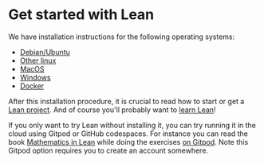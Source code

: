 # Get started with Lean

We have installation instructions for the following operating systems:

* [Debian/Ubuntu](install/debian.html)
* [Other linux](install/linux.html)
* [MacOS](install/macos.html)
* [Windows](install/windows.html)
* [Docker](install/docker.html)

After this installation procedure, it is crucial to read how to start or
get a [Lean project](install/project.html). And of course you'll
probably want to [learn Lean](learn.html)!

If you only want to try Lean without installing it, you can try running it in
the cloud using Gitpod or GitHub codespaces. For instance you can read
the book [Mathematics in Lean](https://leanprover-community.github.io/mathematics_in_lean/) while doing the exercises [on Gitpod](https://gitpod.io/#/https://github.com/leanprover-community/mathematics_in_lean). Note this Gitpod option requires you to create an account somewhere.
